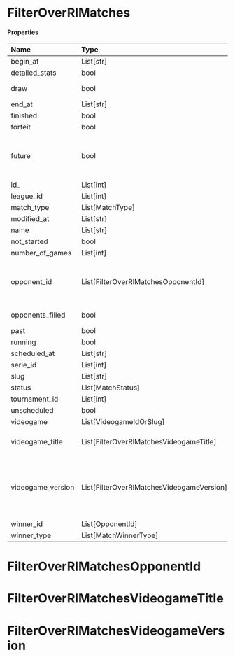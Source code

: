 # FilterOverRlMatches

**Properties**

| Name              | Type                                      | Required | Description                                                                                                                                                                                                               |
| :---------------- | :---------------------------------------- | :------- | :------------------------------------------------------------------------------------------------------------------------------------------------------------------------------------------------------------------------ |
| begin_at          | List[str]                                 | ❌       |                                                                                                                                                                                                                           |
| detailed_stats    | bool                                      | ❌       | Whether the match offers full stats                                                                                                                                                                                       |
| draw              | bool                                      | ❌       | Whether result of the match is a draw                                                                                                                                                                                     |
| end_at            | List[str]                                 | ❌       |                                                                                                                                                                                                                           |
| finished          | bool                                      | ❌       |                                                                                                                                                                                                                           |
| forfeit           | bool                                      | ❌       | Whether match was forfeited                                                                                                                                                                                               |
| future            | bool                                      | ❌       | `true` for future matches only, `false` for past matches only. <br/>Filtering is done on the `begin_at` value, so matches with `running` status will not appear if `true`.                                                |
| id\_              | List[int]                                 | ❌       |                                                                                                                                                                                                                           |
| league_id         | List[int]                                 | ❌       |                                                                                                                                                                                                                           |
| match_type        | List[MatchType]                           | ❌       |                                                                                                                                                                                                                           |
| modified_at       | List[str]                                 | ❌       |                                                                                                                                                                                                                           |
| name              | List[str]                                 | ❌       |                                                                                                                                                                                                                           |
| not_started       | bool                                      | ❌       |                                                                                                                                                                                                                           |
| number_of_games   | List[int]                                 | ❌       |                                                                                                                                                                                                                           |
| opponent_id       | List[FilterOverRlMatchesOpponentId]       | ❌       | A Team or a Player (id or slug). You can use`filter[winner_type]=Team` or `filter[winner_type]=Player` to focus on teams or players.                                                                                      |
| opponents_filled  | bool                                      | ❌       | Whether a match has opponents filled i.e. opponents are not TBD.                                                                                                                                                          |
| past              | bool                                      | ❌       |                                                                                                                                                                                                                           |
| running           | bool                                      | ❌       |                                                                                                                                                                                                                           |
| scheduled_at      | List[str]                                 | ❌       |                                                                                                                                                                                                                           |
| serie_id          | List[int]                                 | ❌       |                                                                                                                                                                                                                           |
| slug              | List[str]                                 | ❌       |                                                                                                                                                                                                                           |
| status            | List[MatchStatus]                         | ❌       |                                                                                                                                                                                                                           |
| tournament_id     | List[int]                                 | ❌       |                                                                                                                                                                                                                           |
| unscheduled       | bool                                      | ❌       |                                                                                                                                                                                                                           |
| videogame         | List[VideogameIdOrSlug]                   | ❌       |                                                                                                                                                                                                                           |
| videogame_title   | List[FilterOverRlMatchesVideogameTitle]   | ❌       | A videogame title id or slug. <br/>Only for `/csgo/*`, `/codmw/*`, `/fifa/*` and `/ow/*` endpoints <br/>                                                                                                                  |
| videogame_version | List[FilterOverRlMatchesVideogameVersion] | ❌       | Filter by the names of videogame versions, all versions using `filter[videogame_version]=all`, or by the latest version using `filter[videogame_version]=latest` <br/>Only for `valorant/*` and `/lol/*` endpoints. <br/> |
| winner_id         | List[OpponentId]                          | ❌       |                                                                                                                                                                                                                           |
| winner_type       | List[MatchWinnerType]                     | ❌       |                                                                                                                                                                                                                           |

# FilterOverRlMatchesOpponentId

# FilterOverRlMatchesVideogameTitle

# FilterOverRlMatchesVideogameVersion

<!-- This file was generated by liblab | https://liblab.com/ -->
